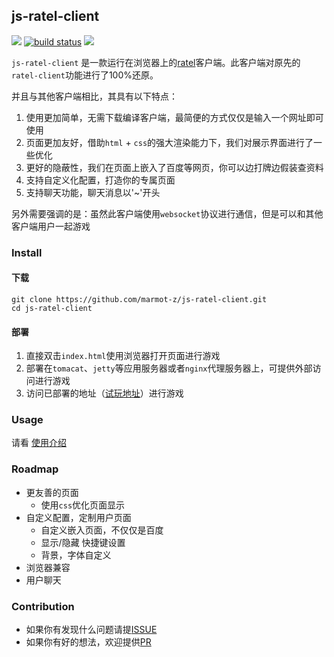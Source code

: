 ## js-ratel-client

[![](https://img.shields.io/badge/license-Apache-blue)]() [![build status](https://img.shields.io/badge/build-passing-brightgreen)]() [![](https://img.shields.io/badge/javascript-%3E%3D%20ES6-brightgreen)]()

`js-ratel-client` 是一款运行在浏览器上的[ratel](https://github.com/ainilili/ratel)客户端。此客户端对原先的`ratel-client`功能进行了100%还原。

并且与其他客户端相比，其具有以下特点：

1. 使用更加简单，无需下载编译客户端，最简便的方式仅仅是输入一个网址即可使用
2. 页面更加友好，借助`html` + `css`的强大渲染能力下，我们对展示界面进行了一些优化
3. 更好的隐蔽性，我们在页面上嵌入了百度等网页，你可以边打牌边假装查资料
4. 支持自定义化配置，打造你的专属页面
5. 支持聊天功能，聊天消息以'~'开头

另外需要强调的是：虽然此客户端使用`websocket`协议进行通信，但是可以和其他客户端用户一起游戏


### Install

#### 下载

```shell
git clone https://github.com/marmot-z/js-ratel-client.git
cd js-ratel-client
```

#### 部署

1. 直接双击`index.html`使用浏览器打开页面进行游戏
2. 部署在`tomacat`、`jetty`等应用服务器或者`nginx`代理服务器上，可提供外部访问进行游戏
3. 访问已部署的地址（[试玩地址](http://47.103.16.48:8080/js-client/)）进行游戏


### Usage

请看 [使用介绍](./usage.md)

### Roadmap

- 更友善的页面
  - 使用`css`优化页面显示
- 自定义配置，定制用户页面
  - 自定义嵌入页面，不仅仅是百度
  - 显示/隐藏 快捷键设置
  - 背景，字体自定义
- 浏览器兼容
- 用户聊天


### Contribution

- 如果你有发现什么问题请提[ISSUE](https://github.com/marmot-z/js-ratel-client/issues)
- 如果你有好的想法，欢迎提供[PR](https://github.com/marmot-z/js-ratel-client/pulls)
